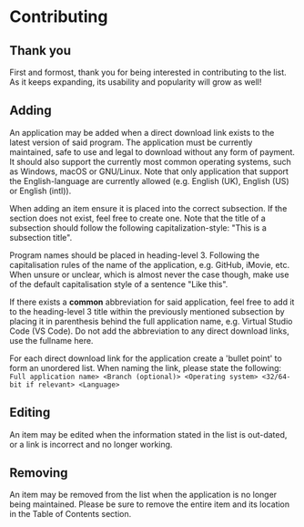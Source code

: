 
# Contributing

## Thank you

First and formost, thank you for being interested in contributing to the list. As it keeps expanding, its usability and popularity will grow as well!

## Adding

An application may be added when a direct download link exists to the latest version of said program. The application must be currently maintained, safe to use and legal to download without any form of payment. It should also support the currently most common operating systems, such as Windows, macOS or GNU/Linux. Note that only application that support the English-language are currently allowed (e.g. English (UK), English (US) or English (intl)).

When adding an item ensure it is placed into the correct subsection. If the section does not exist, feel free to create one. Note that the title of a subsection should follow the following capitalization-style: "This is a subsection title".

Program names should be placed in heading-level 3. Following the capitalisation rules of the name of the application, e.g. GitHub, iMovie, etc. When unsure or unclear, which is almost never the case though, make use of the default capitalisation style of a sentence "Like this".

If there exists a **common** abbreviation for said application, feel free to add it to the heading-level 3 title within the previously mentioned subsection by placing it in parenthesis behind the full application name, e.g. Virtual Studio Code (VS Code). Do not add the abbreviation to any direct download links, use the fullname here.

For each direct download link for the application create a 'bullet point' to form an unordered list. When naming the link, please state the following:
`Full application name> <Branch (optional)> <Operating system> <32/64-bit if relevant> <Language>`

## Editing

An item may be edited when the information stated in the list is out-dated, or a link is incorrect and no longer working.

## Removing

An item may be removed from the list when the application is no longer being maintained. Please be sure to remove the entire item and its location in the Table of Contents section.
  
